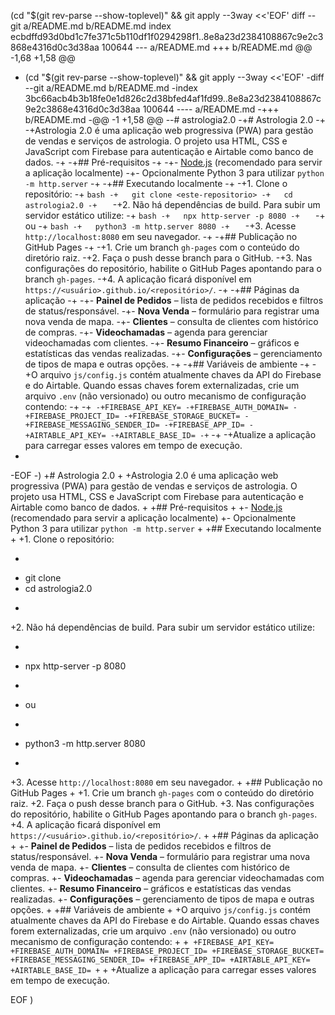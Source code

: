 (cd "$(git rev-parse --show-toplevel)" && git apply --3way <<'EOF' 
diff --git a/README.md b/README.md
index ecbdffd93d0bd1c7fe371c5b110df1f0294298f1..8e8a23d2384108867c9e2c3868e4316d0c3d38aa 100644
--- a/README.md
+++ b/README.md
@@ -1,68 +1,58 @@
- (cd "$(git rev-parse --show-toplevel)" && git apply --3way <<'EOF' 
-diff --git a/README.md b/README.md
-index 3bc66acb4b3b18fe0e1d826c2d38bfed4af1fd99..8e8a23d2384108867c9e2c3868e4316d0c3d38aa 100644
---- a/README.md
-+++ b/README.md
-@@ -1 +1,58 @@
--# astrologia2.0
-+# Astrologia 2.0
-+
-+Astrologia 2.0 é uma aplicação web progressiva (PWA) para gestão de vendas e serviços de astrologia. O projeto usa HTML, CSS e JavaScript com Firebase para autenticação e Airtable como banco de dados.
-+
-+## Pré-requisitos
-+
-+- [Node.js](https://nodejs.org/) (recomendado para servir a aplicação localmente)
-+- Opcionalmente Python 3 para utilizar `python -m http.server`
-+
-+## Executando localmente
-+
-+1. Clone o repositório:
-+   ```bash
-+   git clone <este-repositorio>
-+   cd astrologia2.0
-+   ```
-+2. Não há dependências de build. Para subir um servidor estático utilize:
-+   ```bash
-+   npx http-server -p 8080
-+   ```
-+   ou
-+   ```bash
-+   python3 -m http.server 8080
-+   ```
-+3. Acesse `http://localhost:8080` em seu navegador.
-+
-+## Publicação no GitHub Pages
-+
-+1. Crie um branch `gh-pages` com o conteúdo do diretório raiz.
-+2. Faça o push desse branch para o GitHub.
-+3. Nas configurações do repositório, habilite o GitHub Pages apontando para o branch `gh-pages`.
-+4. A aplicação ficará disponível em `https://<usuário>.github.io/<repositório>/`.
-+
-+## Páginas da aplicação
-+
-+- **Painel de Pedidos** – lista de pedidos recebidos e filtros de status/responsável.
-+- **Nova Venda** – formulário para registrar uma nova venda de mapa.
-+- **Clientes** – consulta de clientes com histórico de compras.
-+- **Videochamadas** – agenda para gerenciar videochamadas com clientes.
-+- **Resumo Financeiro** – gráficos e estatísticas das vendas realizadas.
-+- **Configurações** – gerenciamento de tipos de mapa e outras opções.
-+
-+## Variáveis de ambiente
-+
-+O arquivo `js/config.js` contém atualmente chaves da API do Firebase e do Airtable. Quando essas chaves forem externalizadas, crie um arquivo `.env` (não versionado) ou outro mecanismo de configuração contendo:
-+
-+```
-+FIREBASE_API_KEY=
-+FIREBASE_AUTH_DOMAIN=
-+FIREBASE_PROJECT_ID=
-+FIREBASE_STORAGE_BUCKET=
-+FIREBASE_MESSAGING_SENDER_ID=
-+FIREBASE_APP_ID=
-+AIRTABLE_API_KEY=
-+AIRTABLE_BASE_ID=
-+```
-+
-+Atualize a aplicação para carregar esses valores em tempo de execução.
- 
-EOF
-)
+# Astrologia 2.0
+
+Astrologia 2.0 é uma aplicação web progressiva (PWA) para gestão de vendas e serviços de astrologia. O projeto usa HTML, CSS e JavaScript com Firebase para autenticação e Airtable como banco de dados.
+
+## Pré-requisitos
+
+- [Node.js](https://nodejs.org/) (recomendado para servir a aplicação localmente)
+- Opcionalmente Python 3 para utilizar `python -m http.server`
+
+## Executando localmente
+
+1. Clone o repositório:
+   ```bash
+   git clone <este-repositorio>
+   cd astrologia2.0
+   ```
+2. Não há dependências de build. Para subir um servidor estático utilize:
+   ```bash
+   npx http-server -p 8080
+   ```
+   ou
+   ```bash
+   python3 -m http.server 8080
+   ```
+3. Acesse `http://localhost:8080` em seu navegador.
+
+## Publicação no GitHub Pages
+
+1. Crie um branch `gh-pages` com o conteúdo do diretório raiz.
+2. Faça o push desse branch para o GitHub.
+3. Nas configurações do repositório, habilite o GitHub Pages apontando para o branch `gh-pages`.
+4. A aplicação ficará disponível em `https://<usuário>.github.io/<repositório>/`.
+
+## Páginas da aplicação
+
+- **Painel de Pedidos** – lista de pedidos recebidos e filtros de status/responsável.
+- **Nova Venda** – formulário para registrar uma nova venda de mapa.
+- **Clientes** – consulta de clientes com histórico de compras.
+- **Videochamadas** – agenda para gerenciar videochamadas com clientes.
+- **Resumo Financeiro** – gráficos e estatísticas das vendas realizadas.
+- **Configurações** – gerenciamento de tipos de mapa e outras opções.
+
+## Variáveis de ambiente
+
+O arquivo `js/config.js` contém atualmente chaves da API do Firebase e do Airtable. Quando essas chaves forem externalizadas, crie um arquivo `.env` (não versionado) ou outro mecanismo de configuração contendo:
+
+```
+FIREBASE_API_KEY=
+FIREBASE_AUTH_DOMAIN=
+FIREBASE_PROJECT_ID=
+FIREBASE_STORAGE_BUCKET=
+FIREBASE_MESSAGING_SENDER_ID=
+FIREBASE_APP_ID=
+AIRTABLE_API_KEY=
+AIRTABLE_BASE_ID=
+```
+
+Atualize a aplicação para carregar esses valores em tempo de execução.
 
EOF
)
